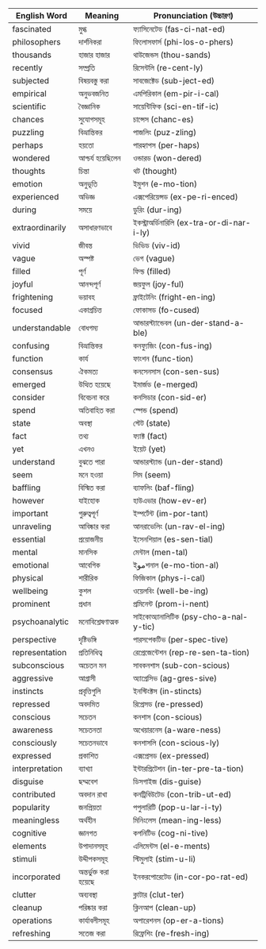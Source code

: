 | English Word    | Meaning                | Pronunciation (উচ্চারণ)                     |
| --------------- | ---------------------- | ------------------------------------------- |
| fascinated      | মুগ্ধ                  | ফ্যাসিনেটেড (fas-ci-nat-ed)                 |
| philosophers    | দার্শনিকরা             | ফিলোসফার্স (phi-los-o-phers)                |
| thousands       | হাজার হাজার            | থাউজেন্ডস (thou-sands)                      |
| recently        | সম্প্রতি               | রিসেন্টলি (re-cent-ly)                      |
| subjected       | বিষয়বস্তু করা         | সাবজেক্টেড (sub-ject-ed)                    |
| empirical       | অনুভবজনিত              | এমপিরিকাল (em-pir-i-cal)                    |
| scientific      | বৈজ্ঞানিক              | সায়েন্টিফিক (sci-en-tif-ic)                |
| chances         | সুযোগসমূহ              | চান্সেস (chanc-es)                          |
| puzzling        | বিভ্রান্তিকর           | পাজলিং (puz-zling)                          |
| perhaps         | হয়তো                  | পারহ্যাপস (per-haps)                        |
| wondered        | আশ্চর্য হয়েছিলেন      | ওন্ডারড (won-dered)                         |
| thoughts        | চিন্তা                 | থট (thought)                                |
| emotion         | অনুভূতি                | ইমুশন (e-mo-tion)                           |
| experienced     | অভিজ্ঞ                 | এক্সপেরিয়েন্সড (ex-pe-ri-enced)            |
| during          | সময়ে                  | ডুরিং (dur-ing)                             |
| extraordinarily | অসাধারণভাবে            | ইকস্ট্রাঅর্ডিনারিলি (ex-tra-or-di-nar-i-ly) |
| vivid           | জীবন্ত                 | ভিভিড (viv-id)                              |
| vague           | অস্পষ্ট                | ভেগ (vague)                                 |
| filled          | পূর্ণ                  | ফিল্ড (filled)                              |
| joyful          | আনন্দপূর্ণ             | জয়ফুল (joy-ful)                            |
| frightening     | ভয়াবহ                 | ফ্রাইটেনিং (fright-en-ing)                  |
| focused         | একাগ্রচিত্ত            | ফোকাসড (fo-cused)                           |
| understandable  | বোধগম্য                | আন্ডারস্ট্যান্ডেবল (un-der-stand-a-ble)     |
| confusing       | বিভ্রান্তিকর           | কনফ্যুজিং (con-fus-ing)                     |
| function        | কার্য                  | ফাংশন (func-tion)                           |
| consensus       | ঐকমত্য                 | কনসেনসাস (con-sen-sus)                      |
| emerged         | উত্থিত হয়েছে          | ইমার্জড (e-merged)                          |
| consider        | বিবেচনা করে            | কনসিডার (con-sid-er)                        |
| spend           | অতিবাহিত করা           | স্পেন্ড (spend)                             |
| state           | অবস্থা                 | স্টেট (state)                               |
| fact            | তথ্য                   | ফ্যাক্ট (fact)                              |
| yet             | এখনও                   | ইয়েট (yet)                                 |
| understand      | বুঝতে পারা             | আন্ডারস্ট্যান্ড (un-der-stand)              |
| seem            | মনে হওয়া              | সিম (seem)                                  |
| baffling        | বিস্মিত করা            | ব্যাফলিং (baf-fling)                        |
| however         | যাইহোক                 | হাউএভার (how-ev-er)                         |
| important       | গুরুত্বপূর্ণ           | ইম্পর্টেন্ট (im-por-tant)                   |
| unraveling      | আবিষ্কার করা           | আনরাভেলিং (un-rav-el-ing)                   |
| essential       | প্রয়োজনীয়            | ইসেনশিয়াল (es-sen-tial)                    |
| mental          | মানসিক                 | মেন্টাল (men-tal)                           |
| emotional       | আবেগিক                 | ইموশনাল (e-mo-tion-al)                      |
| physical        | শারীরিক                | ফিজিকাল (phys-i-cal)                        |
| wellbeing       | কুশল                   | ওয়েলবিং (well-be-ing)                      |
| prominent       | প্রধান                 | প্রমিনেন্ট (prom-i-nent)                    |
| psychoanalytic  | মনোবিশ্লেষণাত্মক       | সাইকোঅ্যানালিটিক (psy-cho-a-nal-y-tic)      |
| perspective     | দৃষ্টিভঙ্গি            | পারসপেকটিভ (per-spec-tive)                  |
| representation  | প্রতিনিধিত্ব           | রেপ্রেজেন্টেশন (rep-re-sen-ta-tion)         |
| subconscious    | অচেতন মন               | সাবকনশাস (sub-con-scious)                   |
| aggressive      | আগ্রাসী                | অ্যাগ্রেসিভ (ag-gres-sive)                  |
| instincts       | প্রবৃত্তিগুলি          | ইনস্টিংক্টস (in-stincts)                    |
| repressed       | অবদমিত                 | রিপ্রেসড (re-pressed)                       |
| conscious       | সচেতন                  | কনশাস (con-scious)                          |
| awareness       | সচেতনতা                | অখেয়ারনেস (a-ware-ness)                    |
| consciously     | সচেতনভাবে              | কনশাসলি (con-scious-ly)                     |
| expressed       | প্রকাশিত               | এক্সপ্রেসড (ex-pressed)                     |
| interpretation  | ব্যাখ্যা               | ইন্টারপ্রিটেশন (in-ter-pre-ta-tion)         |
| disguise        | ছদ্মবেশ                | ডিসগাইজ (dis-guise)                         |
| contributed     | অবদান রাখা             | কনট্রিবিউটেড (con-trib-ut-ed)               |
| popularity      | জনপ্রিয়তা             | পপুলারিটি (pop-u-lar-i-ty)                  |
| meaningless     | অর্থহীন                | মিনিংলেস (mean-ing-less)                    |
| cognitive       | জ্ঞানগত                | কগনিটিভ (cog-ni-tive)                       |
| elements        | উপাদানসমূহ             | এলিমেন্টস (el-e-ments)                      |
| stimuli         | উদ্দীপকসমূহ            | স্টিমুলাই (stim-u-li)                       |
| incorporated    | অন্তর্ভুক্ত করা হয়েছে | ইনকরপোরেটেড (in-cor-po-rat-ed)              |
| clutter         | অব্যবস্থা              | ক্লাটার (clut-ter)                          |
| cleanup         | পরিষ্কার করা           | ক্লিনআপ (clean-up)                          |
| operations      | কার্যাবলীসমূহ          | অপারেশনস (op-er-a-tions)                    |
| refreshing      | সতেজ করা               | রিফ্রেশিং (re-fresh-ing)                    |
